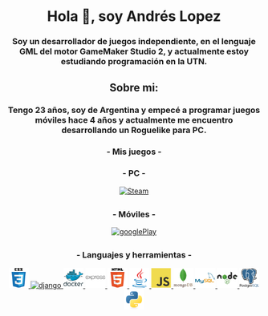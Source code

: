 <h1 align="center">Hola 👋, soy Andrés Lopez</h1>
<h3 align="center">Soy un desarrollador de juegos independiente, en el lenguaje GML del motor GameMaker Studio 2, y actualmente estoy estudiando programación en la UTN.</h3> 
<h2 align="center">Sobre mi:</h2>
<h3 align="center">Tengo 23 años, soy de Argentina y empecé a programar juegos móviles hace 4 años y actualmente me encuentro desarrollando un Roguelike para PC.</h3>
<h3 align="center">- Mis juegos -</h3>
<h3 align="center">- PC -</h3>
<a href="https://store.steampowered.com/app/2578060/Rogue_Souls/" target="_blank">
<p align="center"><img src="https://store.steampowered.com/gfxproxy/betagfx/apps/2578060/header.jpg?t=1698626508" Color=white alt=Steam style="margin-bottom: 5px;"/></p>
</a>
<h3 align="center">- Móviles -</h3>
<a href="https://play.google.com/store/search?q=pub%3ATeJonGames&c=apps&hl=es_AR&gl=US" target="_blank">
<p align="center"><img src="https://upload.wikimedia.org/wikipedia/commons/thumb/7/7a/Google_Play_2022_logo.svg/1200px-Google_Play_2022_logo.svg.png" Color=white alt=googlePlay style="margin-bottom: 5px;" width="600" height="108"/></p>
</a>
<h3 align="center">- Languajes y herramientas -</h3>
<p align="center"> <a href="https://www.w3schools.com/css/" target="_blank" rel="noreferrer"> <img src="https://raw.githubusercontent.com/devicons/devicon/master/icons/css3/css3-original-wordmark.svg" alt="css3" width="40" height="40"/> </a> <a href="https://www.djangoproject.com/" target="_blank" rel="noreferrer"> <img src="https://cdn.worldvectorlogo.com/logos/django.svg" alt="django" width="40" height="40"/> </a> <a href="https://www.docker.com/" target="_blank" rel="noreferrer"> <img src="https://raw.githubusercontent.com/devicons/devicon/master/icons/docker/docker-original-wordmark.svg" alt="docker" width="40" height="40"/> </a> <a href="https://expressjs.com" target="_blank" rel="noreferrer"> <img src="https://raw.githubusercontent.com/devicons/devicon/master/icons/express/express-original-wordmark.svg" alt="express" width="40" height="40"/> </a>  <a href="https://www.w3.org/html/" target="_blank" rel="noreferrer"> <img src="https://raw.githubusercontent.com/devicons/devicon/master/icons/html5/html5-original-wordmark.svg" alt="html5" width="40" height="40"/> </a> <a href="https://www.java.com" target="_blank" rel="noreferrer"> <img src="https://raw.githubusercontent.com/devicons/devicon/master/icons/java/java-original.svg" alt="java" width="40" height="40"/> </a> <a href="https://developer.mozilla.org/en-US/docs/Web/JavaScript" target="_blank" rel="noreferrer"> <img src="https://raw.githubusercontent.com/devicons/devicon/master/icons/javascript/javascript-original.svg" alt="javascript" width="40" height="40"/> </a> <a href="https://www.mongodb.com/" target="_blank" rel="noreferrer"> <img src="https://raw.githubusercontent.com/devicons/devicon/master/icons/mongodb/mongodb-original-wordmark.svg" alt="mongodb" width="40" height="40"/> </a> <a href="https://www.mysql.com/" target="_blank" rel="noreferrer"> <img src="https://raw.githubusercontent.com/devicons/devicon/master/icons/mysql/mysql-original-wordmark.svg" alt="mysql" width="40" height="40"/> </a> <a href="https://nodejs.org" target="_blank" rel="noreferrer"> <img src="https://raw.githubusercontent.com/devicons/devicon/master/icons/nodejs/nodejs-original-wordmark.svg" alt="nodejs" width="40" height="40"/> </a>  <a href="https://www.postgresql.org" target="_blank" rel="noreferrer"> <img src="https://raw.githubusercontent.com/devicons/devicon/master/icons/postgresql/postgresql-original-wordmark.svg" alt="postgresql" width="40" height="40"/> </a> <a href="https://www.python.org" target="_blank" rel="noreferrer"> <img src="https://raw.githubusercontent.com/devicons/devicon/master/icons/python/python-original.svg" alt="python" width="40" height="40"/> </a></p>
<div align="center">

